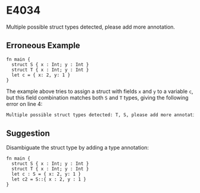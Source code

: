 # E4034

Multiple possible struct types detected, please add more annotation.

## Erroneous Example

```moonbit
fn main {
  struct S { x : Int; y : Int }
  struct T { x : Int; y : Int }
  let c = { x: 2, y: 1 }
}
```

The example above tries to assign a struct with fields `x` and `y` to a variable `c`,
but this field combination matches both `S` and `T` types, giving the following error on line 4:

```default
Multiple possible struct types detected: T, S, please add more annotation.
```

## Suggestion

Disambiguate the struct type by adding a type annotation:

```moonbit
fn main {
  struct S { x : Int; y : Int }
  struct T { x : Int; y : Int }
  let c : S = { x: 2, y: 1 }
  let c2 = S::{ x : 2, y : 1 }
}
```
